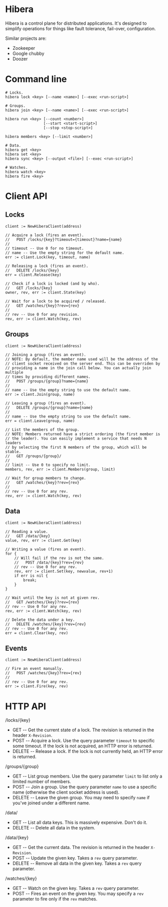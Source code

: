Hibera
======

Hibera is a control plane for distributed applications. It's designed to
simplify operations for things like fault tolerance, fail-over, configuration.

Similar projects are:
* Zookeeper
* Google chubby
* Doozer

Command line
============

    # Locks.
    hibera lock <key> [--name <name>] [--exec <run-script>]

    # Groups.
    hibera join <key> [--name <name>] [--exec <run-script>]

    hibera run <key> [--count <number>]
                     [--start <start-script>]
                     [--stop <stop-script>]

    hibera members <key> [--limit <number>]

    # Data.
    hibera get <key>
    hibera set <key>
    hibera sync <key> [--output <file>] [--exec <run-script>]

    # Watches.
    hibera watch <key>
    hibera fire <key>

Client API
==========

Locks
-----
    client := NewHiberaClient(address)

    // Acquire a lock (fires an event).
    //   POST /locks/{key}?timeout={timeout}?name={name}
    //
    // timeout -- Use 0 for no timeout.
    // name -- Use the empty string for the default name.
    err := client.Lock(key, timeout, name)

    // Releasing a lock (fires an event).
    //   DELETE /locks/{key}
    err = client.Release(key)

    // Check if a lock is locked (and by who).
    //   GET /locks/{key}
    owner, rev, err := client.State(key)

    // Wait for a lock to be acquired / released.
    //   GET /watches/{key}?rev={rev}
    //
    // rev -- Use 0 for any revision.
    rev, err := client.Watch(key, rev)

Groups
------
    client := NewHiberaClient(address)

    // Joining a group (fires an event).
    // NOTE: By default, the member name used will be the address of the
    // client socket received on the server end. This can be overriden by
    // providing a name in the join call below. You can actually join multiple
    // times by providing different names.
    //   POST /groups/{group}?name={name} 
    //
    // name -- Use the empty string to use the default name.
    err := client.Join(group, name)

    // Leaving a group (fires an event).
    //   DELETE /groups/{group}?name={name}
    //
    // name -- Use the empty string to use the default name.
    err = client.Leave(group, name)

    // List the members of the group.
    // NOTE: Members returned have a strict ordering (the first member is
    // the leader). You can easily implement a service that needs N leaders
    // by selecting the first N members of the group, which will be stable.
    //   GET /groups/{group}/ 
    //
    // limit -- Use 0 to specify no limit.
    members, rev, err := client.Members(group, limit)

    // Wait for group members to change.
    //   GET /watches/{key}?rev={rev}
    //
    // rev -- Use 0 for any rev.
    rev, err := client.Watch(key, rev)

Data
----
    client := NewHiberaClient(address)

    // Reading a value.
    //   GET /data/{key}
    value, rev, err := client.Get(key)

    // Writing a value (fires an event).
    for {
        // Will fail if the rev is not the same.
        //   POST /data/{key}?rev={rev}
        // rev -- Use 0 for any rev.
        rev, err := client.Set(key, newvalue, rev+1)
        if err is nil {
            break;
        }
    } 

    // Wait until the key is not at given rev.
    //   GET /watches/{key}?rev={rev}
    // rev -- Use 0 for any rev.
    rev, err := client.Watch(key, rev)

    // Delete the data under a key.
    //   DELETE /watches/{key}?rev={rev}
    // rev -- Use 0 for any rev.
    err = client.Clear(key, rev)

Events
------
    client := NewHiberaClient(address)

    // Fire an event manually.
    //   POST /watches/{key}?rev={rev}
    //
    // rev -- Use 0 for any rev.
    err := client.Fire(key, rev)

HTTP API
========

/locks/{key}
* GET -- Get the current state of a lock. The revision is returned in the header `X-Revision`.
* POST -- Acquire a lock. Use the query parameter `timeout` to specific some timeout. If the lock is not acquired, an HTTP error is returned.
* DELETE -- Release a lock. If the lock is not currently held, an HTTP error is returned.

/groups/{group}
* GET -- List group members. Use the query parameter `limit` to list only a limited number of members.
* POST -- Join a group. Use the query parameter `name` to use a specific name (otherwise the client socket address is used).
* DELETE -- Leave the given group. You may need to specify `name` if you've joined under a different name.

/data/
* GET -- List all data keys. This is massively expensive. Don't do it.
* DELETE -- Delete all data in the system.

/data/{key}
* GET -- Get the current data. The revision is returned in the header `X-Revision`.
* POST -- Update the given key. Takes a `rev` query parameter.
* DELETE -- Remove all data in the given key. Takes a `rev` query parameter.

/watches/{key}
* GET -- Watch on the given key. Takes a `rev` query parameter.
* POST -- Fires an event on the given key. You may specify a `rev` parameter to fire only if the `rev` matches.
